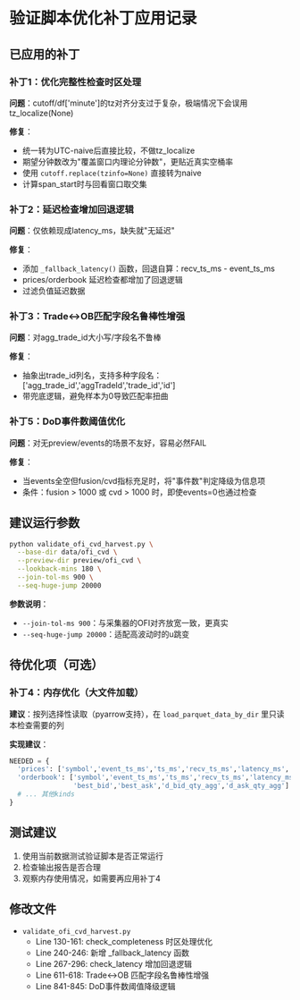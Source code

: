 # 验证脚本优化补丁应用记录

## 已应用的补丁

### 补丁1：优化完整性检查时区处理
**问题**：cutoff/df['minute']的tz对齐分支过于复杂，极端情况下会误用tz_localize(None)

**修复**：
- 统一转为UTC-naive后直接比较，不做tz_localize
- 期望分钟数改为"覆盖窗口内理论分钟数"，更贴近真实空桶率
- 使用 `cutoff.replace(tzinfo=None)` 直接转为naive
- 计算span_start时与回看窗口取交集

### 补丁2：延迟检查增加回退逻辑
**问题**：仅依赖现成latency_ms，缺失就"无延迟"

**修复**：
- 添加 `_fallback_latency()` 函数，回退自算：recv_ts_ms - event_ts_ms
- prices/orderbook 延迟检查都增加了回退逻辑
- 过滤负值延迟数据

### 补丁3：Trade↔OB匹配字段名鲁棒性增强
**问题**：对agg_trade_id大小写/字段名不鲁棒

**修复**：
- 抽象出trade_id列名，支持多种字段名：['agg_trade_id','aggTradeId','trade_id','id']
- 带兜底逻辑，避免样本为0导致匹配率扭曲

### 补丁5：DoD事件数阈值优化
**问题**：对无preview/events的场景不友好，容易必然FAIL

**修复**：
- 当events全空但fusion/cvd指标充足时，将"事件数"判定降级为信息项
- 条件：fusion > 1000 或 cvd > 1000 时，即使events=0也通过检查

## 建议运行参数

```bash
python validate_ofi_cvd_harvest.py \
  --base-dir data/ofi_cvd \
  --preview-dir preview/ofi_cvd \
  --lookback-mins 180 \
  --join-tol-ms 900 \
  --seq-huge-jump 20000
```

**参数说明**：
- `--join-tol-ms 900`：与采集器的OFI对齐放宽一致，更真实
- `--seq-huge-jump 20000`：适配高波动时的u跳变

## 待优化项（可选）

### 补丁4：内存优化（大文件加载）
**建议**：按列选择性读取（pyarrow支持），在 `load_parquet_data_by_dir` 里只读本检查需要的列

**实现建议**：
```python
NEEDED = {
  'prices': ['symbol','event_ts_ms','ts_ms','recv_ts_ms','latency_ms','agg_trade_id','price','qty'],
  'orderbook': ['symbol','event_ts_ms','ts_ms','recv_ts_ms','latency_ms','first_id','last_id','prev_last_id',
                'best_bid','best_ask','d_bid_qty_agg','d_ask_qty_agg'] + [f'd_b{i}' for i in range(5)] + [f'd_a{i}' for i in range(5)],
  # ... 其他kinds
}
```

## 测试建议

1. 使用当前数据测试验证脚本是否正常运行
2. 检查输出报告是否合理
3. 观察内存使用情况，如需要再应用补丁4

## 修改文件

- `validate_ofi_cvd_harvest.py`
  - Line 130-161: check_completeness 时区处理优化
  - Line 240-246: 新增 _fallback_latency 函数
  - Line 267-296: check_latency 增加回退逻辑
  - Line 611-618: Trade↔OB 匹配字段名鲁棒性增强
  - Line 841-845: DoD事件数阈值降级逻辑

